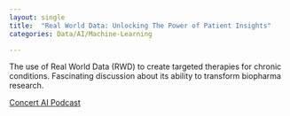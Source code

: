 ```yaml
---
layout: single
title:  "Real World Data: Unlocking The Power of Patient Insights"
categories: Data/AI/Machine-Learning

---
```

The use of Real World Data (RWD) to create targeted therapies for chronic conditions. Fascinating discussion about its ability to transform biopharma research.


[Concert AI Podcast](https://podcasts.apple.com/us/podcast/real-world-data-unlocking-the-power-of-patient/id1660391256?i=1000602255323)